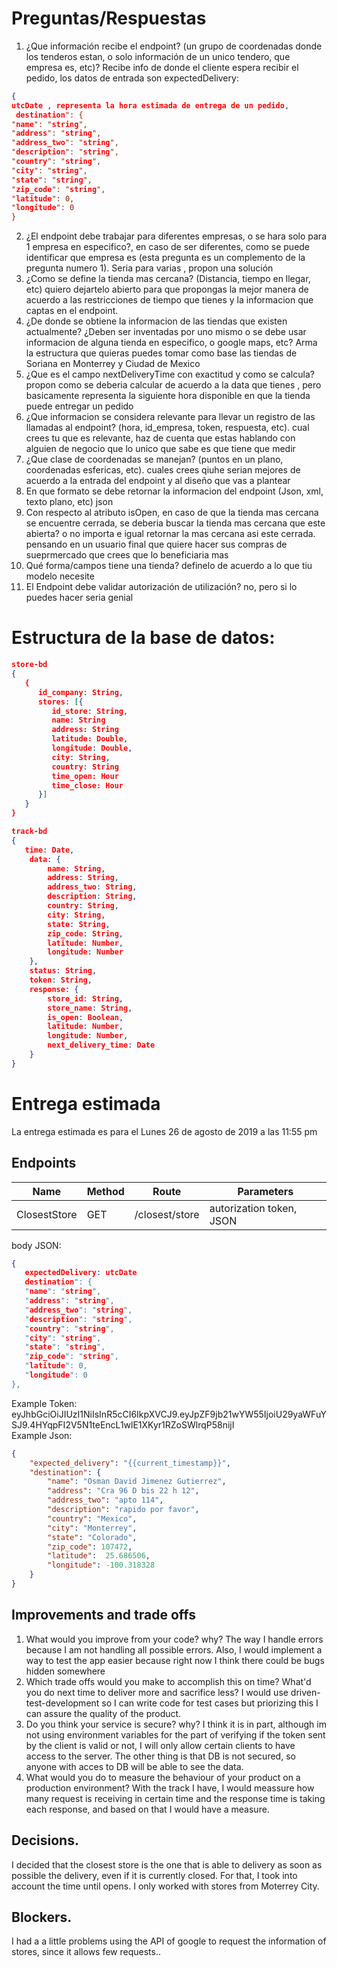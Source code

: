 # Preguntas/Respuestas

1. ¿Que información recibe el endpoint? (un grupo de coordenadas donde los tenderos estan, o solo información de un unico tendero, que empresa es, etc)? Recibe info de donde el cliente espera recibir el pedido, los datos de entrada son expectedDelivery:
```json
{
utcDate , representa la hora estimada de entrega de un pedido, 
 destination": {  
"name": "string",  
"address": "string",  
"address_two": "string",  
"description": "string",  
"country": "string",  
"city": "string",  
"state": "string",  
"zip_code": "string",  
"latitude": 0,  
"longitude": 0  
}
```
2. ¿El endpoint debe trabajar para diferentes empresas, o se hara solo para 1 empresa en especifico?, en caso de ser diferentes, como se puede identificar que empresa es (esta pregunta es un complemento de la pregunta numero 1). Seria para varias , propon una solución 
3. ¿Como se define la tienda mas cercana? (Distancia, tiempo en llegar, etc) quiero dejartelo abierto para que propongas la mejor manera de acuerdo a las restricciones de tiempo que tienes y la informacion que captas en el endpoint.
4. ¿De donde se obtiene la informacion de las tiendas que existen actualmente? ¿Deben ser inventadas por uno mismo o se debe usar informacion de alguna tienda en especifico, o google maps, etc? Arma la estructura que quieras puedes tomar como base las tiendas de Soriana en Monterrey y Ciudad de Mexico
5. ¿Que es el campo nextDeliveryTime con exactitud y como se calcula? propon como se deberia calcular de acuerdo a la data que tienes , pero basicamente representa la siguiente hora disponible en que la tienda puede entregar un pedido
6. ¿Que informacion se considera relevante para llevar un registro de las llamadas al endpoint? (hora, id_empresa, token, respuesta, etc).  cual crees tu que es relevante, haz de cuenta que estas hablando con alguien de negocio que lo unico que sabe es que tiene que medir
7. ¿Que clase de coordenadas se manejan? (puntos en un plano, coordenadas esfericas, etc). cuales crees qiuhe serian mejores de acuerdo a la entrada del endpoint y al diseño que vas a plantear
8. En que formato se debe retornar la informacion del endpoint (Json, xml, texto plano, etc) json
9. Con respecto al atributo isOpen, en caso de que la tienda mas cercana se encuentre cerrada, se deberia buscar la tienda mas cercana que este abierta? o no importa e igual retornar la mas cercana asi este cerrada. pensando en un usuario final que quiere hacer sus compras de sueprmercado que crees que lo beneficiaria mas
10. Qué forma/campos tiene una tienda? definelo de acuerdo a lo que tiu modelo necesite
11. El Endpoint debe validar autorización de utilización? no, pero si lo puedes hacer seria genial

# Estructura de la base de datos:
```json
store-bd  
{  
   {  
      id_company: String,  
      stores: [{  
         id_store: String,  
         name: String  
         address: String  
         latitude: Double,  
         longitude: Double,  
         city: String,  
         country: String   
         time_open: Hour  
         time_close: Hour  
      }]  
   }  
}  
```
```json
track-bd  
{  
   time: Date,  
    data: {  
        name: String,  
        address: String,  
        address_two: String,  
        description: String,  
        country: String,  
        city: String,  
        state: String,  
        zip_code: String,  
        latitude: Number,  
        longitude: Number  
    },  
    status: String,  
    token: String,  
    response: {  
        store_id: String,  
        store_name: String,  
        is_open: Boolean,  
        latitude: Number,  
        longitude: Number,  
        next_delivery_time: Date  
    }  
}  
```

# Entrega estimada
La entrega estimada es para el Lunes 26 de agosto de 2019 a las 11:55 pm
## Endpoints
|Name|Method|Route|Parameters|
|--|--|--|--|
|ClosestStore|GET|/closest/store|autorization token, JSON|

body JSON:
```json
{
   expectedDelivery: utcDate  
   destination": {  
   "name": "string",  
   "address": "string",  
   "address_two": "string",  
   "description": "string",  
   "country": "string",  
   "city": "string",  
   "state": "string",  
   "zip_code": "string",  
   "latitude": 0,  
   "longitude": 0  
}, 
```
Example Token: eyJhbGciOiJIUzI1NiIsInR5cCI6IkpXVCJ9.eyJpZF9jb21wYW55IjoiU29yaWFuYSJ9.4HYqpFI2V5N1teEncL1wlE1XKyr1RZoSWlrqP58nijI  
Example Json:
```json
{  
	"expected_delivery": "{{current_timestamp}}",  
	"destination": {  
		"name": "Osman David Jimenez Gutierrez",  
	    "address": "Cra 96 D bis 22 h 12",  
	    "address_two": "apto 114",  
	    "description": "rapido por favor",  
	    "country": "Mexico",  
	    "city": "Monterrey",  
	    "state": "Colorado",  
	    "zip_code": 107472,  
	    "latitude":  25.686506,  
		"longitude": -100.318328  
	}  
}  
```
## Improvements and trade offs
1. What would you improve from your code? why?
   The way I handle errors because I am not handling all possible errors. Also, I would implement a way to test the app easier because right now I think there could be bugs hidden somewhere
2. Which trade offs would you make to accomplish this on time? What'd you do next time to deliver more and sacrifice less?
   I would use driven-test-development so I can write code for test cases but priorizing this I can assure the quality of the product.
3. Do you think your service is secure? why?
   I think it is in part, although im not using environment variables for the part of verifying if the token sent by the client is valid or not, I will only allow certain clients to have access to the server. 
   The other thing is that DB is not secured, so anyone with acces to DB will be able to see the data.
4. What would you do to measure the behaviour of your product on a production environment?
   With the track I have, I would meassure how many request is receiving in certain time and the response time is taking each response, and based on that I would have a measure.

## Decisions.
I decided that the closest store is the one that is able to delivery as soon as possible the delivery, even if it is currently closed. For that, I took into account the time until opens.
I only worked with stores from Moterrey City.

## Blockers.
I had a a little problems using the API of google to request the information of stores, since it allows few requests..


